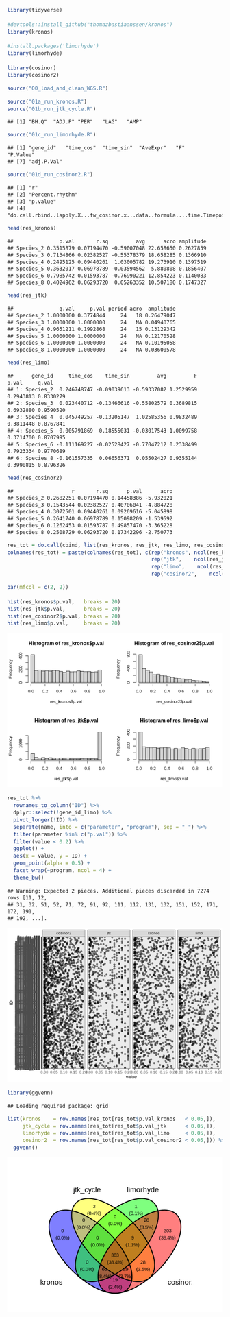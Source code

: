 ``` r
library(tidyverse)

#devtools::install_github("thomazbastiaanssen/kronos") 
library(kronos)

#install.packages('limorhyde')
library(limorhyde)

library(cosinor)
library(cosinor2)
```

``` r
source("00_load_and_clean_WGS.R")
```

``` r
source("01a_run_kronos.R")
source("01b_run_jtk_cycle.R")
```

    ## [1] "BH.Q"  "ADJ.P" "PER"   "LAG"   "AMP"

``` r
source("01c_run_limorhyde.R")
```

    ## [1] "gene_id"   "time_cos"  "time_sin"  "AveExpr"   "F"         "P.Value"  
    ## [7] "adj.P.Val"

``` r
source("01d_run_cosinor2.R")
```

    ## [1] "r"                                                                          
    ## [2] "Percent.rhythm"                                                             
    ## [3] "p.value"                                                                    
    ## [4] "do.call.rbind..lapply.X...fw_cosinor.x...data..formula....time.Timepoint..."

``` r
head(res_kronos)
```

    ##               p.val       r.sq         avg      acro amplitude
    ## Species_2 0.3515879 0.07194470 -0.59007048 22.658650 0.2627859
    ## Species_3 0.7134866 0.02382527 -0.55378379 18.658285 0.1366910
    ## Species_4 0.2495125 0.09440261  1.03005782 19.273910 0.1397519
    ## Species_5 0.3632017 0.06978789 -0.03594562  5.880808 0.1856407
    ## Species_6 0.7985742 0.01593787 -0.76990221 12.854223 0.1140083
    ## Species_8 0.4024962 0.06293720  0.05263352 10.507180 0.1747327

``` r
head(res_jtk)
```

    ##               q.val     p.val period acro  amplitude
    ## Species_2 1.0000000 0.3774844     24   18 0.26479047
    ## Species_3 1.0000000 1.0000000     24   NA 0.04940765
    ## Species_4 0.9651211 0.1992868     24   15 0.13129342
    ## Species_5 1.0000000 1.0000000     24   NA 0.12170528
    ## Species_6 1.0000000 1.0000000     24   NA 0.10195058
    ## Species_8 1.0000000 1.0000000     24   NA 0.03600578

``` r
head(res_limo)
```

    ##      gene_id     time_cos    time_sin         avg         F     p.val     q.val
    ## 1: Species_2  0.246748747 -0.09039613 -0.59337082 1.2529959 0.2943813 0.8330279
    ## 2: Species_3  0.023440712 -0.13466616 -0.55802579 0.3689815 0.6932880 0.9590520
    ## 3: Species_4  0.045749257 -0.13205147  1.02585356 0.9832489 0.3811448 0.8767841
    ## 4: Species_5  0.005791869  0.18555031 -0.03017543 1.0099758 0.3714700 0.8707995
    ## 5: Species_6 -0.111169227 -0.02528427 -0.77047212 0.2338499 0.7923334 0.9770689
    ## 6: Species_8 -0.161557335  0.06656371  0.05502427 0.9355144 0.3990815 0.8796326

``` r
head(res_cosinor2)
```

    ##                   r       r.sq      p.val      acro
    ## Species_2 0.2682251 0.07194470 0.14458386 -5.932021
    ## Species_3 0.1543544 0.02382527 0.40706041 -4.884728
    ## Species_4 0.3072501 0.09440261 0.09269616 -5.045898
    ## Species_5 0.2641740 0.06978789 0.15098209 -1.539592
    ## Species_6 0.1262453 0.01593787 0.49857470 -3.365228
    ## Species_8 0.2508729 0.06293720 0.17342296 -2.750773

``` r
res_tot = do.call(cbind, list(res_kronos, res_jtk, res_limo, res_cosinor2))
colnames(res_tot) = paste(colnames(res_tot), c(rep("kronos", ncol(res_kronos)),
                                               rep("jtk",    ncol(res_jtk)),
                                               rep("limo",    ncol(res_limo)),
                                               rep("cosinor2",    ncol(res_cosinor2))), sep = "_")
```

``` r
par(mfcol = c(2, 2))

hist(res_kronos$p.val,   breaks = 20)
hist(res_jtk$p.val,      breaks = 20)
hist(res_cosinor2$p.val, breaks = 20)
hist(res_limo$p.val,     breaks = 20)
```

![](benchmarking_files/figure-gfm/plot%20stats-1.png)<!-- -->

``` r
res_tot %>%
  rownames_to_column("ID") %>% 
  dplyr::select(!gene_id_limo) %>% 
  pivot_longer(!ID) %>% 
  separate(name, into = c("parameter", "program"), sep = "_") %>% 
  filter(parameter %in% c("p.val")) %>% 
  filter(value < 0.2) %>% 
  ggplot() +
  aes(x = value, y = ID) +
  geom_point(alpha = 0.5) +
  facet_wrap(~program, ncol = 4) +
  theme_bw()
```

    ## Warning: Expected 2 pieces. Additional pieces discarded in 7274 rows [11, 12,
    ## 31, 32, 51, 52, 71, 72, 91, 92, 111, 112, 131, 132, 151, 152, 171, 172, 191,
    ## 192, ...].

![](benchmarking_files/figure-gfm/plot%20tools-1.png)<!-- -->

``` r
library(ggvenn)
```

    ## Loading required package: grid

``` r
list(kronos    = row.names(res_tot[res_tot$p.val_kronos   < 0.05,]),
     jtk_cycle = row.names(res_tot[res_tot$p.val_jtk      < 0.05,]),
     limorhyde = row.names(res_tot[res_tot$p.val_limo     < 0.05,]),
     cosinor2  = row.names(res_tot[res_tot$p.val_cosinor2 < 0.05,])) %>% 
  ggvenn()
```

![](benchmarking_files/figure-gfm/plot%20tools-2.png)<!-- -->
